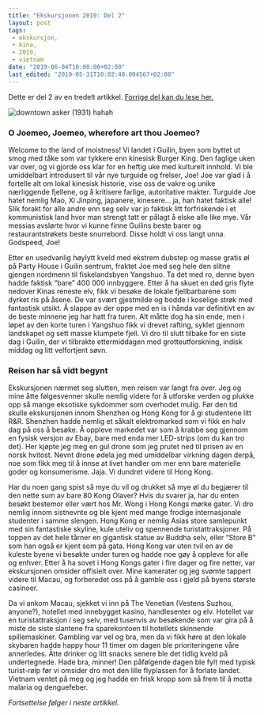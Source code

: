 ```yaml
---
title: "Ekskursjonen 2019: Del 2"
layout: post
tags: 
 - ekskursjon,
 - kina,
 - 2019,
 - vietnam
date: "2019-06-04T10:00:00+02:00"
last_edited: "2019-05-31T10:02:40.004567+02:00"
---
```

Dette er del 2 av en tredelt artikkel. [Forrige del kan du lese her.](https://online.ntnu.no/article/93/ekskursjonen-2019-del-1/)

![downtown asker (1931) hahah](https://online.ntnu.no/media/images/responsive/fc75a35a-2966-45cc-8825-202f2a794b93.png)

### O Joemeo, Joemeo, wherefore art thou Joemeo?

Welcome to the land of moistness! Vi landet i Guilin, byen som byttet ut smog med tåke som var tykkere enn kinesisk Burger King. Den faglige uken var over, og vi gjorde oss klar for en heftig uke med kulturelt innhold. Vi ble umiddelbart introdusert til vår nye turguide og frelser, Joe! Joe var glad i å fortelle alt om lokal kinesisk historie, vise oss de vakre og unike nærliggende fjellene, og å kritisere farlige, autoritative makter. Turguide Joe hatet nemlig Mao, Xi Jinping, japanere, kinesere… ja, han hatet faktisk alle! Slik forakt for alle andre enn seg selv var jo faktisk litt forfriskende i et kommunistisk land hvor man strengt tatt er pålagt å elske alle like mye. Vår messias avslørte hvor vi kunne finne Guilins beste barer og restaurantstrøkets beste snurrebord. Disse holdt vi oss langt unna. Godspeed, Joe!

Etter en usedvanlig høylytt kveld med ekstrem dubstep og masse gratis øl på Party House i Guilin sentrum, fraktet Joe med seg hele den slitne gjengen nordmenn til fiskelandsbyen Yangshuo. Ta det med ro, denne byen hadde faktisk “bare” 400 000 innbyggere. Etter å ha skuet en død gris flyte nedover Kinas reneste elv, fikk vi besøke de lokale fjellbarbarene som dyrket ris på åsene. De var svært gjestmilde og bodde i koselige strøk med fantastisk utsikt. Å slappe av der oppe med en is i hånda var definitivt en av de beste minnene jeg har hatt fra turen. Alt måtte dog ha sin ende, men i løpet av den korte turen i Yangshuo fikk vi drevet rafting, syklet gjennom landskapet og sett masse klumpete fjell. Vi dro til slutt tilbake for en siste dag i Guilin, der vi tilbrakte ettermiddagen med grotteutforskning, indisk middag og litt velfortjent søvn.

### Reisen har så vidt begynt

Ekskursjonen nærmet seg slutten, men reisen var langt fra over. Jeg og mine åtte følgesvenner skulle nemlig videre for å utforske verden og plukke opp så mange eksotiske sykdommer som overhodet mulig. Før den tid skulle ekskursjonen innom Shenzhen og Hong Kong for å gi studentene litt R&R. Shenzhen hadde nemlig et såkalt elektromarked som vi fikk en halv dag på oss å besøke. Å oppleve markedet var som å krabbe seg gjennom en fysisk versjon av Ebay, bare med enda mer LED-strips (om du kan tro det). Her kjøpte jeg meg en gul drone som jeg prutet ned til prisen av en norsk hvitost. Nevnt drone ødela jeg med umiddelbar virkning dagen derpå, noe som fikk meg til å innse at livet handler om mer enn bare materielle goder og konsumerisme. Jaja. Vi dundret videre til Hong Kong.

Har du noen gang spist så mye du vil og drukket så mye øl du begjærer til den nette sum av bare 80 Kong Olaver? Hvis du svarer ja, har du enten besøkt bestemor eller vært hos Mr. Wong i Hong Kongs mørke gater. Vi dro nemlig innom sistnevnte og ble kjent med mange frodige internasjonale studenter i samme slengen. Hong Kong er nemlig Asias store samlepunkt med sin fantastiske skyline, kule uteliv og spennende turistattraksjoner. På toppen av det hele tårner en gigantisk statue av Buddha selv, eller “Store B” som han også er kjent som på gata. Hong Kong var uten tvil en av de kuleste byene vi besøkte under turen og hadde noe gøy å oppleve for alle og enhver. Etter å ha sovet i Hong Kongs gater i fire dager og fire netter, var ekskursjonen omsider offisielt over. Mine kamerater og jeg svømte tappert videre til Macau, og forberedet oss på å gamble oss i gjeld på byens største casinoer.

Da vi ankom Macau, sjekket vi inn på The Venetian (Vestens Suzhou, anyone?), hotellet med innebygget kasino, handlesenter og elv. Hotellet var en turistattraksjon i seg selv, med tusenvis av besøkende som var gira på å miste de siste slantene fra sparekontoen til hotellets skinnende spillemaskiner. Gambling var vel og bra, men da vi fikk høre at den lokale skybaren hadde happy hour 11 timer om dagen ble prioriteringene våre annerledes. Åtte drinker og litt snacks senere ble det tidlig kveld på undertegnede. Hade bra, minner! Den påfølgende dagen ble fylt med typisk turist-rølp før vi omsider dro mot den lille flyplassen for å forlate landet. Vietnam ventet på meg og jeg hadde en frisk kropp som så frem til å motta malaria og denguefeber.

*Fortsettelse følger i neste artikkel.*
